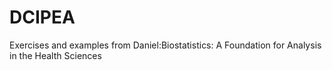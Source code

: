 # DCIPEA
Exercises and examples from Daniel:Biostatistics: A Foundation for Analysis in the Health Sciences
